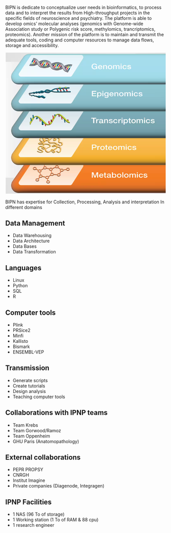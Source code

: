 BIPN is dedicate to conceptualize user needs in bioinformatics, to process data and to interpret the results from High-throughput projects in the specific fields of neuroscience and psychiatry. The platform is able to develop omics’ molecular analyses (genomics with Genome-wide Association study or Polygenic risk score, methylomics, trancriptomics, proteomics). Another mission of the platform is to maintain and transmit the adequate tools, coding and computer resources to manage data flows, storage and accessibility. 

![Alt text](Modalities.png)


BIPN has expertise for Collection, Processing, Analysis and interpretation In different domains

## Data Management
* Data Warehousing
* Data Architecture
* Data Bases
* Data Transformation

## Languages
* Linux
* Python
* SQL
* R

## Computer tools
* Plink
* PRSice2
* Minfi
* Kallisto
* Bismark
* ENSEMBL-VEP

## Transmission
* Generate scripts
* Create tutorials
* Design analysis
* Teaching computer tools

## Collaborations with IPNP teams
* Team Krebs
* Team Gorwood/Ramoz
* Team Oppenheim
* GHU Paris (Anatomopathology)

## External collaborations
* PEPR PROPSY
* CNRGH
* Institut Imagine
* Private companies (Diagenode, Integragen)

## IPNP Facilities
* 1 NAS  (96 To of storage)
* 1 Working station (1 To of RAM & 88 cpu)
* 1 research engineer

